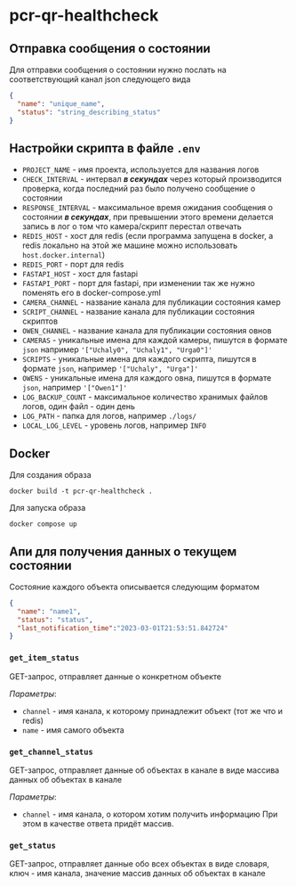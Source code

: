 # pcr-qr-healthcheck

## Отправка сообщения о состоянии

Для отправки сообщения о состоянии нужно послать на соответствующий канал json следующего вида
```json
{
  "name": "unique_name",
  "status": "string_describing_status"
}
```

## Настройки скрипта в файле `.env`
- `PROJECT_NAME` - имя проекта, используется для названия логов
- `CHECK_INTERVAL` - интервал ***в секундах*** через который производится проверка, когда последний раз было получено сообщение о состоянии
- `RESPONSE_INTERVAL` - максимальное время ожидания сообщения о состоянии ***в секундах***, при превышении этого времени делается запись в лог о том что камера/скрипт перестал отвечать
- `REDIS_HOST` - хост для redis (если программа запущена в docker, а redis локально на этой же машине можно использовать `host.docker.internal`)
- `REDIS_PORT` - порт для redis
- `FASTAPI_HOST` - хост для fastapi
- `FASTAPI_PORT` - порт для fastapi, при изменении так же нужно поменять его в docker-compose.yml
- `CAMERA_CHANNEL` - название канала для публикации состояния камер
- `SCRIPT_CHANNEL` - название канала для публикации состояния скриптов
- `OWEN_CHANNEL` - название канала для публикации состояния овнов
- `CAMERAS` - уникальные имена для каждой камеры, пишутся в формате `json` например `'["Uchaly0", "Uchaly1", "Urga0"]'`
- `SCRIPTS` - уникальные имена для каждого скрипта, пишутся в формате `json`, например `'["Uchaly", "Urga"]'`
- `OWENS` - уникальные имена для каждого овна, пишутся в формате `json`, например `'["Owen1"]'`
- `LOG_BACKUP_COUNT` - максимальное количество хранимых файлов логов, один файл - один день
- `LOG_PATH` - папка для логов, например `./logs/`
- `LOCAL_LOG_LEVEL` - уровень логов, например `INFO`

## Docker
Для создания образа
```commandline
docker build -t pcr-qr-healthcheck .
```
Для запуска образа 
```commandline
docker compose up
```

## Апи для получения данных о текущем состоянии
Состояние каждого объекта описывается следующим форматом
```json
{
  "name": "name1",
  "status": "status",
  "last_notification_time":"2023-03-01T21:53:51.842724"
}
```
### `get_item_status`
GET-запрос, отправляет данные о конкретном объекте

*Параметры*:
- `channel` - имя канала, к которому принадлежит объект (тот же что и redis)
- `name` - имя самого объекта

### `get_channel_status`
GET-запрос, отправляет данные об объектах в канале в виде массива данных об объектах в канале

*Параметры*:
- `channel` - имя канала, о котором хотим получить информацию
При этом в качестве ответа придёт массив.

### `get_status`
GET-запрос, отправляет данные обо всех объектах в виде словаря, ключ - имя канала, значение массив данных об объектах в канале